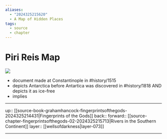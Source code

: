 ```yaml
---
aliases:
  - "2024325215620"
  - A Map of Hidden Places
tags:
  - source
  - chapter
---
```

# Piri Reis Map

![](https://upload.wikimedia.org/wikipedia/commons/thumb/7/70/Piri_reis_world_map_01.jpg/1280px-Piri_reis_world_map_01.jpg)

- document made at Constantinople in #history/1515 
- depicts Antarctica before Antartica was discovered in #history/1818 AND depicts it as ice-free
- implies 

***

up:: [[source-book-grahamhancock-fingerprintsofthegods-2024325214431|Fingerprints of the Gods]]
back:: 
forward:: [[source-chapter-fingerprintsofthegods-02-2024325215713|Rivers in the Southern Continent]]
layer:: [[wellsofdarkness|layer-073]]

***
